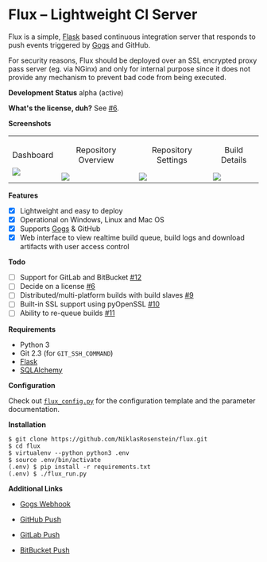 # Flux &ndash; Lightweight CI Server

Flux is a simple, [Flask][] based continuous integration server
that responds to push events triggered by [Gogs][] and GitHub.

For security reasons, Flux should be deployed over an SSL
encrypted proxy pass server (eg. via NGinx) and only for
internal purpose since it does not provide any mechanism
to prevent bad code from being executed.

__Development Status__ alpha (active)

__What's the license, duh?__ See [#6](https://github.com/NiklasRosenstein/flux/issues/6).

__Screenshots__

<table><tr>
  <td><p align="center">Dashboard</p><a href="http://i.imgur.com/je9SrzQ.png"><img src="http://i.imgur.com/je9SrzQ.png"></a></td>
  <td><p align="center">Repository Overview</p><a href="http://i.imgur.com/sj85Pav.png"><img src="http://i.imgur.com/sj85Pav.png"></a></td>
  <td><p align="center">Repository Settings</p><a href="http://i.imgur.com/0cHh7ui.png"><img src="http://i.imgur.com/0cHh7ui.png"></a></td>
  <td><p align="center">Build Details</p><a href="http://i.imgur.com/hXKJhLs.png"><img src="http://i.imgur.com/hXKJhLs.png"></a></td>
</tr></table>

__Features__

* [x] Lightweight and easy to deploy
* [x] Operational on Windows, Linux and Mac OS
* [x] Supports [Gogs][] & GitHub
* [x] Web interface to view realtime build queue, build logs
      and download artifacts with user access control

__Todo__

* [ ] Support for GitLab and BitBucket [#12](https://github.com/NiklasRosenstein/flux/issues/11)
* [ ] Decide on a license [#6](https://github.com/NiklasRosenstein/flux/issues/6)
* [ ] Distributed/multi-platform builds with build slaves [#9](https://github.com/NiklasRosenstein/flux/issues/9)
* [ ] Built-in SSL support using pyOpenSSL [#10](https://github.com/NiklasRosenstein/flux/issues/10)
* [ ] Ability to re-queue builds [#11](https://github.com/NiklasRosenstein/flux/issues/11)

__Requirements__

* Python 3
* Git 2.3 (for `GIT_SSH_COMMAND`)
* [Flask][]
* [SQLAlchemy][]

__Configuration__

Check out [`flux_config.py`](flux_config.py) for the configuration
template and the parameter documentation.

__Installation__

```
$ git clone https://github.com/NiklasRosenstein/flux.git
$ cd flux
$ virtualenv --python python3 .env
$ source .env/bin/activate
(.env) $ pip install -r requirements.txt
(.env) $ ./flux_run.py
```

__Additional Links__

* [Gogs Webhook](https://gogs.io/docs/features/webhook)
* [GitHub Push](https://developer.github.com/v3/activity/events/types/#pushevent)
* [GitLab Push](https://gitlab.com/gitlab-org/gitlab-ce/blob/master/doc/web_hooks/web_hooks.md#push-events)
* [BitBucket Push](https://confluence.atlassian.com/bitbucket/event-payloads-740262817.html#EventPayloads-Push)

  [Flask]: http://flask.pocoo.org/
  [SQLAlchemy]: http://www.sqlalchemy.org/
  [Gogs]: https://gogs.io/
